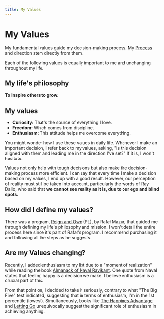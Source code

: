```yaml
---
title: My Values
---
```


# My Values

My fundamental values guide my decision-making process. My [Process](Process.md) and direction stem directly from them. 

Each of the following values is equally important to me and unchanging throughout my life.

## My life's philosophy

**To Inspire others to grow.**

## My values

- **Curiosity:** That's the source of everything I love.
- **Freedom:** Which comes from discipline.
- **Enthusiasm:** This attitude helps me overcome everything.

You might wonder how I use these values in daily life. Whenever I make an important decision, I refer back to my values, asking, "Is this decision aligned with them and leading me in the direction I've set?" If it is, I won't hesitate.

Values not only help with tough decisions but also make the decision-making process more efficient. I can say that every time I make a decision based on my values, I end up with a good result. However, our perception of reality must still be taken into account, particularly the words of Ray Dalio, who said that **we cannot see reality as it is, due to our ego and blind spots.**

## How did I define my values?

There was a program, [Reign and Own](https://zenjaskiniowca.pl/programy/panuj-i-posiadaj) (PL), by Rafał Mazur, that guided me through defining my life's philosophy and mission. I won't detail the entire process here since it's part of Rafał's program. I recommend purchasing it and following all the steps as he suggests.

## Are my Values changing?

Recently, I added enthusiasm to my list due to a "moment of realization" while reading the book [Almanack of Naval Ravikant](../Books/Almanack%20of%20Naval%20Ravikant.md). One quote from Naval states that feeling happy is a decision we make. I believe enthusiasm is a crucial part of this.

From that point on, I decided to take it seriously, contrary to what "The Big Five" test indicated, suggesting that in terms of enthusiasm, I'm in the 1st percentile (lowest). Simultaneously, books like [The Happines Advantage](../Books/The%20Happines%20Advantage.md) and [Letting Go](../Books/Letting%20Go.md) unequivocally suggest the significant role of enthusiasm in achieving anything.